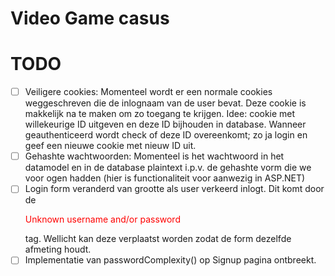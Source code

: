 ﻿# Video Game casus

# TODO
- [ ] Veiligere cookies: Momenteel wordt er een normale cookies weggeschreven die de inlognaam van de user bevat. Deze cookie is makkelijk na te maken om zo toegang te krijgen. Idee: cookie met willekeurige ID uitgeven en deze ID bijhouden in database. Wanneer geauthenticeerd wordt check of deze ID overeenkomt; zo ja login en geef een nieuwe cookie met nieuw ID uit.
- [ ] Gehashte wachtwoorden: Momenteel is het wachtwoord in het datamodel en in de database plaintext i.p.v. de gehashte vorm die we voor ogen hadden (hier is functionaliteit voor aanwezig in ASP.NET)
- [ ] Login form veranderd van grootte als user verkeerd inlogt. Dit komt door de <p style=color:red>Unknown username and/or password</p> tag. Wellicht kan deze verplaatst worden zodat de form dezelfde afmeting houdt.
- [ ] Implementatie van passwordComplexity() op Signup pagina ontbreekt.